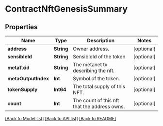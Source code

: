 # ContractNftGenesisSummary

## Properties
Name | Type | Description | Notes
------------ | ------------- | ------------- | -------------
**address** | **String** | Owner address. | [optional] 
**sensibleId** | **String** | SensibleId of the token | [optional] 
**metaTxid** | **String** | The metanet tx describing the nft. | [optional] 
**metaOutputIndex** | **Int** | Symbol of the token. | [optional] 
**tokenSupply** | **Int64** | The total supply of this NFT. | [optional] 
**count** | **Int** | The count of this nft that the address owns. | [optional] 

[[Back to Model list]](../README.md#documentation-for-models) [[Back to API list]](../README.md#documentation-for-api-endpoints) [[Back to README]](../README.md)


